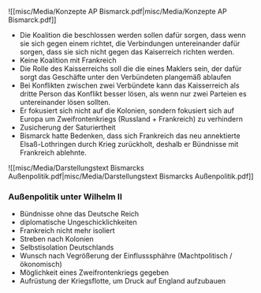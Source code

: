 ![[misc/Media/Konzepte AP Bismarck.pdf|misc/Media/Konzepte AP Bismarck.pdf]]

- Die Koalition die beschlossen werden sollen dafür sorgen, dass wenn sie sich gegen einem richtet, die Verbindungen untereinander dafür sorgen, dass sie sich nicht gegen das Kaiserreich richten werden. 
- Keine Koalition mit Frankreich 
- Die Rolle des Kaisserreichs soll die die eines Maklers sein, der dafür sorgt das Geschäfte unter den Verbündeten plangemäß ablaufen 
- Bei Konflikten zwischen zwei Verbündete kann das Kaisserreich als dritte Person das Konflikt besser lösen, als wenn nur zwei Parteien es untereinander lösen sollten. 
- Er fokusiert sich nicht auf die Kolonien, sondern fokusiert sich auf Europa um Zweifrontenkriegs (Russland + Frankreich) zu verhindern 
- Zusicherung der Saturiertheit 
- Bismarck hatte Bedenken, dass sich Frankreich das neu annektierte Elsaß-Lothringen durch Krieg zurückholt, deshalb er Bündnisse mit Frankreich ablehnte.

![[misc/Media/Darstellungstext Bismarcks Außenpolitik.pdf|misc/Media/Darstellungstext Bismarcks Außenpolitik.pdf]]


### Außenpolitik unter Wilhelm II
- Bündnisse ohne das Deutsche Reich 
- diplomatische Ungeschicklichkeiten
- Frankreich nicht mehr isoliert 
- Streben nach Kolonien 
- Selbstisolation Deutschlands 
- Wunsch nach Vegrößerung der Einflusssphähre (Machtpolitisch / ökonomisch)
- Möglichkeit eines Zweifrontenkriegs gegeben 
- Aufrüstung der Kriegsflotte, um Druck auf England aufzubauen

